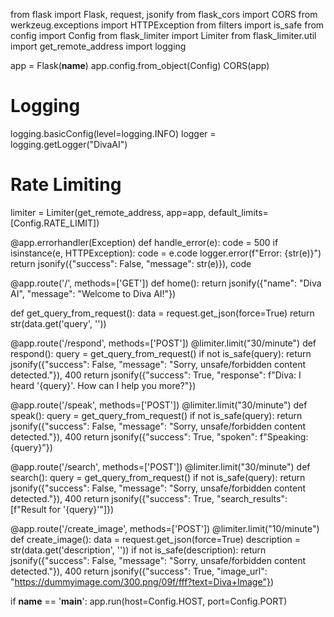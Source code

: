 from flask import Flask, request, jsonify
from flask_cors import CORS
from werkzeug.exceptions import HTTPException
from filters import is_safe
from config import Config
from flask_limiter import Limiter
from flask_limiter.util import get_remote_address
import logging

app = Flask(__name__)
app.config.from_object(Config)
CORS(app)

# Logging
logging.basicConfig(level=logging.INFO)
logger = logging.getLogger("DivaAI")

# Rate Limiting
limiter = Limiter(get_remote_address, app=app, default_limits=[Config.RATE_LIMIT])

@app.errorhandler(Exception)
def handle_error(e):
    code = 500
    if isinstance(e, HTTPException):
        code = e.code
    logger.error(f"Error: {str(e)}")
    return jsonify({"success": False, "message": str(e)}), code

@app.route('/', methods=['GET'])
def home():
    return jsonify({"name": "Diva AI", "message": "Welcome to Diva AI!"})

def get_query_from_request():
    data = request.get_json(force=True)
    return str(data.get('query', ''))

@app.route('/respond', methods=['POST'])
@limiter.limit("30/minute")
def respond():
    query = get_query_from_request()
    if not is_safe(query):
        return jsonify({"success": False, "message": "Sorry, unsafe/forbidden content detected."}), 400
    return jsonify({"success": True, "response": f"Diva: I heard '{query}'. How can I help you more?"})

@app.route('/speak', methods=['POST'])
@limiter.limit("30/minute")
def speak():
    query = get_query_from_request()
    if not is_safe(query):
        return jsonify({"success": False, "message": "Sorry, unsafe/forbidden content detected."}), 400
    return jsonify({"success": True, "spoken": f"Speaking: {query}"})

@app.route('/search', methods=['POST'])
@limiter.limit("30/minute")
def search():
    query = get_query_from_request()
    if not is_safe(query):
        return jsonify({"success": False, "message": "Sorry, unsafe/forbidden content detected."}), 400
    return jsonify({"success": True, "search_results": [f"Result for '{query}'"]})

@app.route('/create_image', methods=['POST'])
@limiter.limit("10/minute")
def create_image():
    data = request.get_json(force=True)
    description = str(data.get('description', ''))
    if not is_safe(description):
        return jsonify({"success": False, "message": "Sorry, unsafe/forbidden content detected."}), 400
    return jsonify({"success": True, "image_url": "https://dummyimage.com/300.png/09f/fff?text=Diva+Image"})

if __name__ == '__main__':
    app.run(host=Config.HOST, port=Config.PORT)
